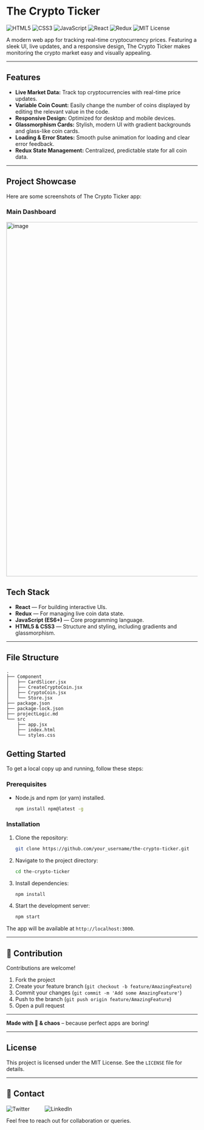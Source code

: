 # The Crypto Ticker

![HTML5](https://img.shields.io/badge/HTML5-E34F26?logo=html5&logoColor=white)
![CSS3](https://img.shields.io/badge/CSS3-1572B6?logo=css3&logoColor=white)
![JavaScript](https://img.shields.io/badge/JavaScript-F7DF1E?logo=javascript&logoColor=black)
![React](https://img.shields.io/badge/React-20232A?logo=react&logoColor=61DAFB)
![Redux](https://img.shields.io/badge/Redux-593D88?logo=redux&logoColor=white)
![MIT License](https://img.shields.io/badge/License-MIT-green)

A modern web app for tracking real-time cryptocurrency prices. Featuring a sleek UI, live updates, and a responsive design, The Crypto Ticker makes monitoring the crypto market easy and visually appealing.

---

## Features

- **Live Market Data:** Track top cryptocurrencies with real-time price updates.
- **Variable Coin Count:** Easily change the number of coins displayed by editing the relevant value in the code.
- **Responsive Design:** Optimized for desktop and mobile devices.
- **Glassmorphism Cards:** Stylish, modern UI with gradient backgrounds and glass-like coin cards.
- **Loading & Error States:** Smooth pulse animation for loading and clear error feedback.
- **Redux State Management:** Centralized, predictable state for all coin data.

---

## Project Showcase

Here are some screenshots of The Crypto Ticker app:

### Main Dashboard
<img width="1903" height="933" alt="image" src="https://github.com/user-attachments/assets/cea60e4f-3159-448c-b096-85342ee69c9a" />

## Tech Stack

- **React** — For building interactive UIs.
- **Redux** — For managing live coin data state.
- **JavaScript (ES6+)** — Core programming language.
- **HTML5 & CSS3** — Structure and styling, including gradients and glassmorphism.

---

## File Structure

```
.
├── Component
│   ├── CardSlicer.jsx
│   ├── CreateCryptoCoin.jsx
│   ├── CryptoCoin.jsx
│   └── Store.jsx
├── package.json
├── package-lock.json
├── projectLogic.md
└── src
    ├── app.jsx
    ├── index.html
    └── styles.css
```

## Getting Started

To get a local copy up and running, follow these steps:

### Prerequisites

- Node.js and npm (or yarn) installed.
  ```sh
  npm install npm@latest -g
  ```

### Installation

1.  Clone the repository:
    ```sh
    git clone https://github.com/your_username/the-crypto-ticker.git
    ```
2.  Navigate to the project directory:
    ```sh
    cd the-crypto-ticker
    ```
3.  Install dependencies:
    ```sh
    npm install
    ```
4.  Start the development server:
    ```sh
    npm start
    ```

The app will be available at `http://localhost:3000`.

---

## 🤝 Contribution

Contributions are welcome!

1.  Fork the project
2.  Create your feature branch (`git checkout -b feature/AmazingFeature`)
3.  Commit your changes (`git commit -m 'Add some AmazingFeature'`)
4.  Push to the branch (`git push origin feature/AmazingFeature`)
5.  Open a pull request

---

**Made with 🧡 & chaos** – because perfect apps are boring!

---

## License

This project is licensed under the MIT License. See the `LICENSE` file for details.

---

## 📧 Contact

<a href="https://x.com/hridewel" style="text-decoration: none; margin-right: 20px;">
  <img src="https://cdn-icons-png.flaticon.com/24/733/733579.png" alt="Twitter" style="vertical-align: middle;" />
</a>
&nbsp;&nbsp;&nbsp;
<a href="https://www.linkedin.com/in/hridoychowdhury/" style="text-decoration: none;">
  <img src="https://cdn-icons-png.flaticon.com/24/174/174857.png" alt="LinkedIn" style="vertical-align: middle;" /> 
</a>

Feel free to reach out for collaboration or queries.
